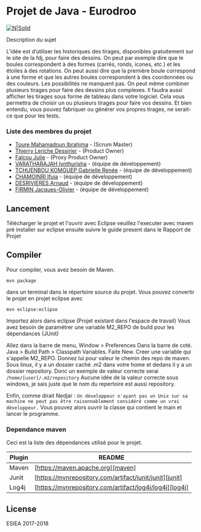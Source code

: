 # Projet de Java - Eurodroo

[![N|Solid](http://www.tirage-euromillions.net/wp-content/uploads/2014/12/EuroMillions-Tarn-Gagnant.jpg)](http://www.icauda.com/files/genielogiciel/glpoo_esiea_2017-2018.pdf)

Description du sujet

L’idée est d’utiliser les historiques des tirages, disponibles gratuitement sur le site de la fdj, pour faire des dessins. On peut par exemple dire que le boules correspondent à des formes (carrés, ronds, icones, etc.) et les étoiles à des rotations. On peut aussi dire que la première boule correspond à une forme et que les autres boules correspondent à des coordonnées ou des couleurs. Les possibilités ne manquent pas. On peut même combiner plusieurs tirages pour faire des dessins plus complexes.
Il faudra aussi afficher les tirages sous forme de tableau dans votre logiciel. Cela vous permettra de choisir un ou plusieurs tirages pour faire vos dessins. Et bien entendu, vous pouvez fabriquer ou générer vos propres tirages, ne serait-ce que pour les tests.

### Liste des membres du projet

* [Toure Mahamadoun Ibrahima] - (Scrum Master)
* [Thierry Leriche Dessirier] -  (Product Owner)
* [Falcou Julie] - (Proxy Product Owner)
* [VARATHARAJAH Iynthurisha] - (équipe de développement)
* [TCHUENBOU KOMGUEP Gabrielle Renée] - (équipe de développement)
* [CHAMOINRI Ifuja] - (équipe de développement)
* [DESRIVIERES Arnaud] - (équipe de développement)
* [FIRMIN Jacques-Olivier] -  (équipe de développement)


Lancement
--------

Télécharger le projet et l'ouvrir avec Eclipse veuillez l'executer avec maven pré installer sur eclipse 
ensuite suivre le guide present dans le Rapport de Projet 


Compiler
--------

Pour compiler, vous avez besoin de Maven.

`mvn package`

dans un terminal dans le répertoire source du projet.
Vous pouvez convertir le projet en projet eclipse avec

`mvn eclipse:eclipse`

Importez alors dans eclipse (Projet existant dans l'espace de travail)
Vous avez besoin de paramétrer une variable M2_REPO de build pour les dépendances (JUnit)

Allez dans la barre de menu, Window > Preferences
Dans la barre de coté. Java > Build Path > Classpath Variables.
Faite New.
Creer une variable qui s'appelle M2_REPO.
Donnez lui pour valeur le chemin des repo de maven.
Sous linux, il y a un dossier caché .m2 dans votre home et dedans il y a un dossier repository.
Donc un exemple de valeur correcte serai `/home/[user]/.m2/repository`
Aucune idée de la valeur correcte sous windows, je sais juste que le nom du repertoire est aussi repository.

Enfin, comme dirait Nedjar : `Un développeur n'ayant pas un Unix sur sa machine ne peut pas être raisonnablement considéré comme un vrai développeur.`
Vous pouvez alors ouvrir la classe qui contient le main et lancer le programme.

### Dependance maven

Ceci est la liste des dépendances utilisé pour le projet.

| Plugin | README |
| ------ | ------ |
| Maven | [https://maven.apache.org][maven] |
| Junit | [https://mvnrepository.com/artifact/junit/junit][junit] |
| Log4j | [https://mvnrepository.com/artifact/log4j/log4j][log4j] |


License
----

ESIEA 2017-2018 

   [Toure Mahamadoun Ibrahima]: <https://www.linkedin.com/in/mahamadoun-ibrahima-toure-98081b114/>
   [Thierry Leriche Dessirier]: <https://www.linkedin.com/in/thierryler/>
   [Falcou Julie]: <https://www.linkedin.com/in/julie-falcou-29b4b4140/>
   [VARATHARAJAH Iynthurisha]: <#>
   [TCHUENBOU KOMGUEP Gabrielle Renée]: <https://www.linkedin.com/in/gabrielle-renée-tchuenbou-komguep-423a6a89/>
   [CHAMOINRI Ifuja]: <https://www.linkedin.com/in/ifuja-chamoinri-771447154/>
   [DESRIVIERES Arnaud]: <#>
   [FIRMIN Jacques-Olivier]: <#>
   [FOGNO BOPDA'A Ulrich Ivanick]: <#>
   
   
   
   [maven]: <https://maven.apache.org>
   [junit]: <https://mvnrepository.com/artifact/junit/junit>
   [log4j]: <https://mvnrepository.com/artifact/log4j/log4j>

